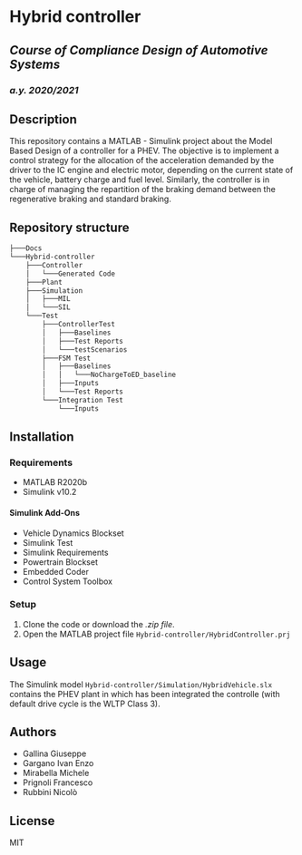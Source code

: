 
# __Hybrid controller__ 
## _Course of Compliance Design of Automotive Systems_
### _a.y. 2020/2021_

## __Description__
This repository contains a MATLAB - Simulink project about the Model Based Design of a controller for a PHEV. The objective is to implement a control strategy for the allocation of the acceleration demanded by the driver to the IC engine and electric motor, depending on the current state of the vehicle, battery charge and fuel level. Similarly, the controller is in charge of managing the repartition of the braking demand between the regenerative braking and standard braking. 

## __Repository structure__
``` bash
├───Docs
└───Hybrid-controller
    ├───Controller
    │   └───Generated Code
    ├───Plant
    ├───Simulation
    │   ├───MIL
    │   └───SIL
    └───Test
        ├───ControllerTest
        │   ├───Baselines
        │   ├───Test Reports
        │   └───testScenarios
        ├───FSM Test
        │   ├───Baselines
        │   │   └───NoChargeToED_baseline
        │   ├───Inputs
        │   └───Test Reports
        └───Integration Test
            └───Inputs
```

## __Installation__
### Requirements
- MATLAB R2020b
- Simulink v10.2
#### Simulink Add-Ons 
- Vehicle Dynamics Blockset
- Simulink Test
- Simulink Requirements
- Powertrain Blockset
- Embedded Coder
- Control System Toolbox

### Setup
1. Clone the code or download the _.zip file_. 
2. Open the MATLAB project file `Hybrid-controller/HybridController.prj`

## Usage
The Simulink model `Hybrid-controller/Simulation/HybridVehicle.slx` contains the PHEV plant in which has been integrated the controlle (with default drive cycle is the WLTP Class 3).

## Authors
 - Gallina Giuseppe
 - Gargano Ivan Enzo 
 - Mirabella Michele 
 - Prignoli Francesco 
 - Rubbini Nicolò 

## License
MIT


